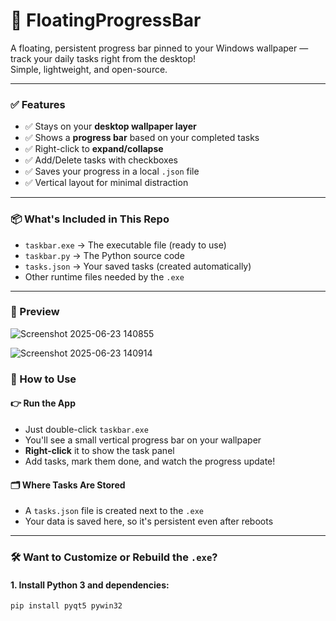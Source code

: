 # 🧩 FloatingProgressBar

A floating, persistent progress bar pinned to your Windows wallpaper — track your daily tasks right from the desktop!  
Simple, lightweight, and open-source.

---

### ✅ Features

- ✅ Stays on your **desktop wallpaper layer**
- ✅ Shows a **progress bar** based on your completed tasks
- ✅ Right-click to **expand/collapse**
- ✅ Add/Delete tasks with checkboxes
- ✅ Saves your progress in a local `.json` file
- ✅ Vertical layout for minimal distraction

---

### 📦 What's Included in This Repo

- `taskbar.exe` → The executable file (ready to use)
- `taskbar.py` → The Python source code
- `tasks.json` → Your saved tasks (created automatically)
- Other runtime files needed by the `.exe`

---

### 📸 Preview
![Screenshot 2025-06-23 140855](https://github.com/user-attachments/assets/a65e0484-ce0a-4db3-96df-f524bacb6474)

![Screenshot 2025-06-23 140914](https://github.com/user-attachments/assets/c3f26248-84be-4c71-a63e-71d39b7b3ff2)

### 🚀 How to Use

#### 👉 Run the App
- Just double-click `taskbar.exe`
- You'll see a small vertical progress bar on your wallpaper
- **Right-click** it to show the task panel
- Add tasks, mark them done, and watch the progress update!

#### 🗂 Where Tasks Are Stored
- A `tasks.json` file is created next to the `.exe`
- Your data is saved here, so it's persistent even after reboots

---

### 🛠 Want to Customize or Rebuild the `.exe`?

#### 1. Install Python 3 and dependencies:

```bash
pip install pyqt5 pywin32
